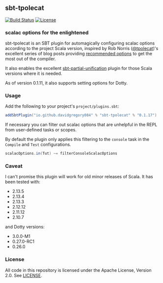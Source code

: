 ## sbt-tpolecat

[![Build Status](https://github.com/DavidGregory084/sbt-tpolecat/workflows/CI/badge.svg)](https://github.com/DavidGregory084/sbt-tpolecat/actions?query=workflow%3ACI)
[![License](https://img.shields.io/github/license/DavidGregory084/sbt-tpolecat.svg)](https://opensource.org/licenses/Apache-2.0)

### scalac options for the enlightened

sbt-tpolecat is an SBT plugin for automagically configuring scalac options according to the project Scala version, inspired by Rob Norris ([@tpolecat](https://github.com/tpolecat))'s excellent series of blog posts providing [recommended options](https://tpolecat.github.io/2017/04/25/scalac-flags.html) to get the most out of the compiler.

It also enables the excellent [sbt-partial-unification](https://github.com/fiadliel/sbt-partial-unification) plugin for those Scala versions where it is needed.

As of version 0.1.11, it also supports setting options for Dotty.

### Usage

Add the following to your project's `project/plugins.sbt`:

```scala
addSbtPlugin("io.github.davidgregory084" % "sbt-tpolecat" % "0.1.17")
```

If necessary you can filter out scalac options that are unhelpful in the REPL from user-defined tasks or scopes.

By default the plugin only applies this filtering to the `console` task in the `Compile` and `Test` configurations.

```scala
scalacOptions.in(Tut) ~= filterConsoleScalacOptions
```

### Caveat

I can't promise this plugin will work for old minor releases of Scala. It has been tested with:

* 2.13.5
* 2.13.4
* 2.13.3
* 2.12.12
* 2.11.12
* 2.10.7

and Dotty versions:

* 3.0.0-M1
* 0.27.0-RC1
* 0.26.0

### License

All code in this repository is licensed under the Apache License, Version 2.0.  See [LICENSE](./LICENSE).
